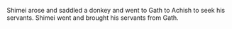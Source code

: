 Shimei arose and saddled a donkey and went to Gath to Achish to seek his servants. Shimei went and brought his servants from Gath.
